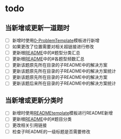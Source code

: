 # todo

## 当新增或更新一道题时

+ [ ] 新增时使用[0-ProblemTemplate](0-ProblemTemplate.md)模板进行新增
+ [ ] 如果更改了位置需要对相关超链接进行修改
+ [ ] 更新根[README](README.md)中的#题型分类汇总
+ [ ] 更新根[README](README.md)中的#各题型频数汇总
+ [ ] 更新该题原先所在目录的子README中的解决方案
+ [ ] 更新该题原先所在目录的子README中的解决方案统计
+ [ ] 更新该题原先所在目录的子README中的解决方案
+ [ ] 更新该题后来所在目录的子README中的解决方案统计

## 当新增或更新分类时

+ [ ] 新增时使用[READMEtemplate](READMEtemplate.md)模板进行README新增
+ [ ] 更新根[README](README.md)中的#题目分类
+ [ ] 更改相关引用链接
+ [ ] 检查子README的一级标题是否需要修改
